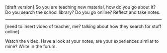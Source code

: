 [draft version]
So you are teaching new material, how do you go about it?  Do you search the school library? Do you go online? Reflect and take notes. 


----------
[need to insert video of teacher, me? talking about how they search for stuff online]

Watch the video.
Have a look at your notes, are your experiences similar to mine? Write in the forum.